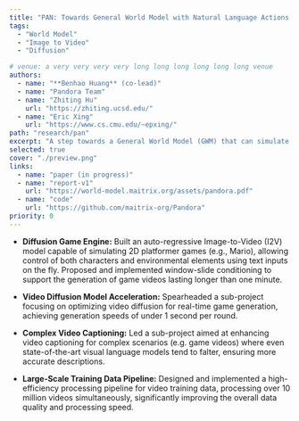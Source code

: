 ```yaml
---
title: "PAN: Towards General World Model with Natural Language Actions and Video States"
tags:
  - "World Model"
  - "Image to Video"
  - "Diffusion"

# venue: a very very very very long long long long long long venue
authors:
  - name: "**Benhao Huang** (co-lead)"
  - name: "Pandora Team"
  - name: "Zhiting Hu"
    url: "https://zhiting.ucsd.edu/" 
  - name: "Eric Xing"
    url: "https://www.cs.cmu.edu/~epxing/"
path: "research/pan"
excerpt: "A step towards a General World Model (GWM) that can simulate complex video scenarios with natural language actions."
selected: true
cover: "./preview.png"
links:
  - name: "paper (in progress)"
  - name: "report-v1"
    url: "https://world-model.maitrix.org/assets/pandora.pdf"
  - name: "code"
    url: "https://github.com/maitrix-org/Pandora"
priority: 0
---
```


- **Diffusion Game Engine:** Built an auto-regressive Image-to-Video (I2V) model capable of simulating 2D platformer games (e.g., Mario), allowing control of both characters and environmental elements using text inputs on the fly. Proposed and implemented window-slide conditioning to support the generation of game videos lasting longer than one minute.

- **Video Diffusion Model Acceleration:** Spearheaded a sub-project focusing on optimizing video diffusion for real-time game generation, achieving generation speeds of under 1 second per round.

- **Complex Video Captioning:** Led a sub-project aimed at enhancing video captioning for complex scenarios (e.g. game videos) where even state-of-the-art visual language models tend to falter, ensuring more accurate descriptions.

- **Large-Scale Training Data Pipeline:** Designed and implemented a high-efficiency processing pipeline for video training data, processing over 10 million videos simultaneously, significantly improving the overall data quality and processing speed.


```

```
